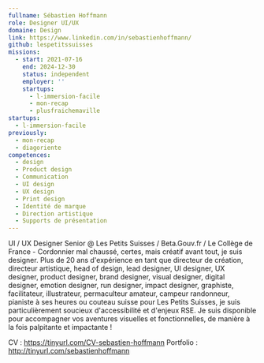 ```yaml
---
fullname: Sébastien Hoffmann
role: Designer UI/UX
domaine: Design
link: https://www.linkedin.com/in/sebastienhoffmann/
github: lespetitssuisses
missions:
  - start: 2021-07-16
    end: 2024-12-30
    status: independent
    employer: ''
    startups:
      - l-immersion-facile
      - mon-recap
      - plusfraichemaville
startups:
  - l-immersion-facile
previously:
  - mon-recap
  - diagoriente
competences:
  - design
  - Product design
  - Communication
  - UI design
  - UX design
  - Print design
  - Identité de marque
  - Direction artistique
  - Supports de présentation
---
```

UI / UX Designer Senior @ Les Petits Suisses / Beta.Gouv.fr / Le Collège de France - Cordonnier mal chaussé, certes, mais créatif avant tout, je suis designer. Plus de 20 ans d'expérience en tant que directeur de création, directeur artistique, head of design, lead designer, UI designer, UX designer, product designer, brand designer, visual designer, digital designer, emotion designer, run designer, impact designer, graphiste, facilitateur, illustrateur, permaculteur amateur, campeur randonneur, pianiste à ses heures ou couteau suisse pour Les Petits Suisses, je suis particulièrement soucieux d'accessibilité et d'enjeux RSE. Je suis disponible pour accompagner vos aventures visuelles et fonctionnelles, de manière à la fois palpitante et impactante !

CV : https://tinyurl.com/CV-sebastien-hoffmann
Portfolio : http://tinyurl.com/sebastienhoffmann